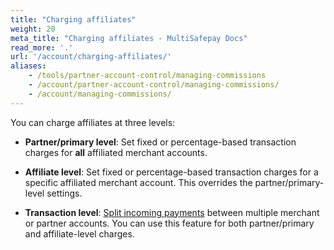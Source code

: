 ```yaml
---
title: "Charging affiliates"
weight: 20
meta_title: "Charging affiliates - MultiSafepay Docs"
read_more: '.'
url: '/account/charging-affiliates/'
aliases:
    - /tools/partner-account-control/managing-commissions
    - /account/partner-account-control/managing-commissions/
    - /account/managing-commissions/
---
```


You can charge affiliates at three levels:

- **Partner/primary level**: Set fixed or percentage-based transaction charges for **all** affiliated merchant accounts.

- **Affiliate level**: Set fixed or percentage-based transaction charges for a specific affiliated merchant account. This overrides the partner/primary-level settings.

- **Transaction level**: [Split incoming payments](/payments/features/split-payments/) between multiple merchant or partner accounts. You can use this feature for both partner/primary and affiliate-level charges. 
